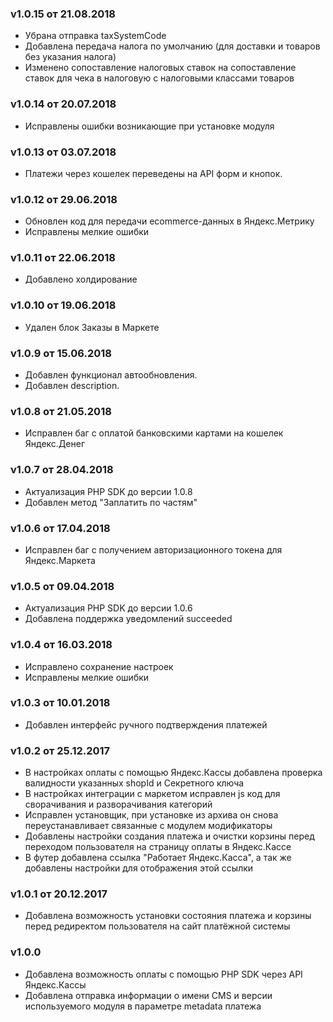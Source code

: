### v1.0.15 от 21.08.2018
* Убрана отправка taxSystemCode
* Добавлена передача налога по умолчанию (для доставки и товаров без указания налога)
* Изменено сопоставление налоговых ставок на сопоставление ставок для чека в налоговую с налоговыми классами товаров

### v1.0.14 от 20.07.2018
* Исправлены ошибки возникающие при установке модуля

### v1.0.13 от 03.07.2018
* Платежи через кошелек переведены на API форм и кнопок.

### v1.0.12 от 29.06.2018
* Обновлен код для передачи ecommerce-данных в Яндекс.Метрику
* Исправлены мелкие ошибки

### v1.0.11 от 22.06.2018
* Добавлено холдирование

### v1.0.10 от 19.06.2018
* Удален блок Заказы в Маркете

### v1.0.9 от 15.06.2018
* Добавлен функционал автообновления.
* Добавлен description.

### v1.0.8 от 21.05.2018
* Исправлен баг с оплатой банковскими картами на кошелек Яндекс.Денег

### v1.0.7 от 28.04.2018
* Актуализация PHP SDK до версии 1.0.8
* Добавлен метод "Заплатить по частям"

### v1.0.6 от 17.04.2018
* Исправлен баг с получением авторизационного токена для Яндекс.Маркета

### v1.0.5 от 09.04.2018
* Актуализация PHP SDK до версии 1.0.6
* Добавлена поддержка уведомлений succeeded

### v1.0.4 от 16.03.2018
* Исправлено сохранение настроек
* Исправлены мелкие ошибки

### v1.0.3 от 10.01.2018
* Добавлен интерфейс ручного подтверждения платежей

### v1.0.2 от 25.12.2017
* В настройках оплаты с помощью Яндекс.Кассы добавлена проверка валидности указанных shopId и Секретного ключа
* В настройках интеграции с маркетом исправлен js код для сворачивания и разворачивания категорий
* Исправлен установщик, при установке из архива он снова переустанавливает связанные с модулем модификаторы
* Добавлены настройки создания платежа и очистки корзины перед переходом пользователя на страницу оплаты в Яндекс.Кассе
* В футер добавлена ссылка "Работает Яндекс.Касса", а так же добавлены настройки для отображения этой ссылки

### v1.0.1 от 20.12.2017
* Добавлена возможность установки состояния платежа и корзины перед редиректом пользователя на сайт платёжной системы

### v1.0.0
* Добавлена возможность оплаты с помощью PHP SDK через API Яндекс.Кассы
* Добавлена отправка информации о имени CMS и версии используемого модуля в параметре metadata платежа
